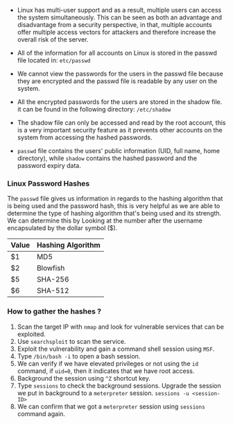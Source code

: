 
- Linux has multi-user support and as a result, multiple users can access the system simultaneously. This can be seen as both an advantage and disadvantage from a security perspective, in that, multiple accounts offer multiple access vectors for attackers and therefore increase the overall risk of the server.

- All of the information for all accounts on Linux is stored in the passwd file located in: `etc/passwd`

- We cannot view the passwords for the users in the passwd file because they are encrypted and the passwd file is readable by any user on the system.

- All the encrypted passwords for the users are stored in the shadow file. it can be found in the following directory: `/etc/shadow`

- The shadow file can only be accessed and read by the root account, this is a very important security feature as it prevents other accounts on the system from accessing the hashed passwords.

- `passwd` file  contains the users' public information (UID, full name, home directory), while `shadow` contains the hashed password and the password expiry data.

### Linux Password Hashes

The `passwd` file gives us information in regards to the hashing algorithm that is being used and the password hash, this is very helpful as we are able to determine the type of hashing algorithm that's being used and its strength. We can determine this by Looking at the number after the username encapsulated by the dollar symbol ($).

| Value | Hashing Algorithm |
|----------|----------|
| $1 | MD5 |
| $2 | Blowfish |
| $5 | SHA-256 |
| $6 | SHA-512 |


### How to gather the hashes ?

1. Scan the target IP with `nmap` and look for vulnerable services that can be exploited.
2. Use `searchsploit` to scan the service. 
3. Exploit the vulnerability and gain a command shell session using `MSF`.
4. Type `/bin/bash -i` to open a bash session.
5. We can verify if we have elevated privileges or not using the `id` command, if `uid=0`, then it indicates that we have root access.
6. Background the session using `^Z` shortcut key. 
7. Type `sessions` to check the background sessions. Upgrade the session we put in background to a `meterpreter` session. `sessions -u <session-ID>`
8. We can confirm that we got a `meterpreter` session using `sessions` command again. 